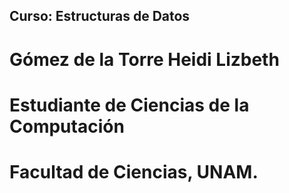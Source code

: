## Curso: Estructuras de Datos
# Gómez de la Torre Heidi Lizbeth
# Estudiante de Ciencias de la Computación
# Facultad de Ciencias, UNAM.
